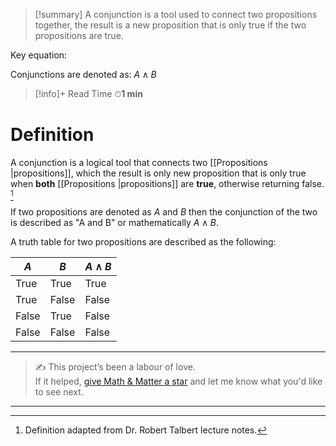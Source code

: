 
>[!summary]
A conjunction is a tool used to connect two propositions together, the result is a new proposition that is only true if the two propositions are true.
>
Key equation:
>
Conjunctions are denoted as:
$A \land B$

>[!info]+ Read Time
⏱**1 min**

# Definition 
A conjunction is a logical tool that connects two [[Propositions |propositions]], which the result is only new proposition that is only true when **both** [[Propositions |propositions]] are **true**, otherwise returning false. [^1]

If two propositions are denoted as $A$ and $B$ then the conjunction of the two is described as "A and B" or mathematically $A \land B$.

A truth table for two propositions are described as the following:

| $A$   | $B$   | $A \land B$ |
| ----- | ----- | ----------- |
| True  | True  | True        |
| True  | False | False       |
| False | True  | False       |
| False | False | False       |

---

> ✍️ This project’s been a labour of love.  
> If it helped, [give Math & Matter a star](https://github.com/rajeevphysics/Obsidan-MathMatter) and let me know what you'd like to see next.

---

[^1]:  Definition adapted from Dr. Robert Talbert lecture notes.
